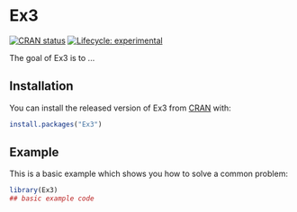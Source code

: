
# Ex3

<!-- badges: start -->
[![CRAN status](https://www.r-pkg.org/badges/version/Ex3)](https://CRAN.R-project.org/package=Ex3)
[![Lifecycle: experimental](https://img.shields.io/badge/lifecycle-experimental-orange.svg)](https://www.tidyverse.org/lifecycle/#experimental)
<!-- badges: end -->

The goal of Ex3 is to ...

## Installation

You can install the released version of Ex3 from [CRAN](https://CRAN.R-project.org) with:

``` r
install.packages("Ex3")
```

## Example

This is a basic example which shows you how to solve a common problem:

``` r
library(Ex3)
## basic example code
```


